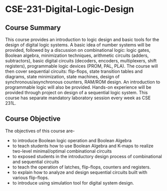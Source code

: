 # CSE-231-Digital-Logic-Design

## Course Summary

This course provides an introduction to logic design and basic tools for the design of digital logic systems. A basic idea of number systems will be provided, followed by a discussion on combinational logic: logic gates, Boolean algebra, minimization techniques, arithmetic circuits (adders, subtractors), basic digital circuits (decoders, encoders, multiplexers, shift registers), programmable logic devices (PROM, PAL, PLA). The course will then cover sequential circuits: flip-flops, state transition tables and diagrams, state minimization, state machines, design of synchronous/asynchronous counters, RAM/ROM design. An introduction to programmable logic will also be provided. Hands-on experience will be provided through project on design of a sequential logic system. This course has separate mandatory laboratory session every week as CSE 231L.

## Course Objective

The objectives of this course are-
* to introduce Boolean logic operation and Boolean Algebra
* to teach students how to use Boolean Algebra and K-maps to realize two-level minimal/optimal combinational circuits
* to exposed students in the introductory design process of combinational and sequential circuits
* to teach the operation of latches, flip-flops, counters and registers.
* to explain how to analyze and design sequential circuits built with various flip-flops.
* to introduce using simulation tool for digital system design.
